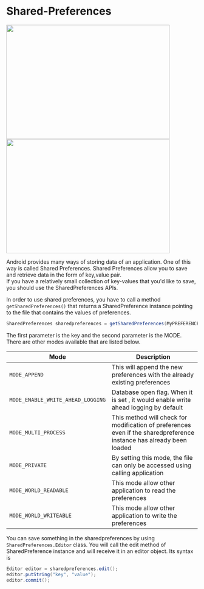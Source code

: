 # Shared-Preferences  

<p float="left">
  <img src="http://bitjini.github.io/blogs/assets/shared_p.png" height="300" width="430" />
  <img src="https://miro.medium.com/max/4808/1*rO0nXiTXCJcQSABMMDWC7Q.png"  height="300" width="430" /> 
</p>

Android provides many ways of storing data of an application. One of this way is called Shared Preferences. Shared Preferences allow you to save and retrieve data in the form of key,value pair.  
If you have a relatively small collection of key-values that you'd like to save, you should use the SharedPreferences APIs.  


In order to use shared preferences, you have to call a method `getSharedPreferences()` that returns a SharedPreference instance pointing to the file that contains the values of preferences.  

``` java
SharedPreferences sharedpreferences = getSharedPreferences(MyPREFERENCES, Context.MODE_PRIVATE);		
```

The first parameter is the key and the second parameter is the MODE.  
There are other modes available that are listed below.  

| Mode   | Description |
| ------------- | ------------- |
|`MODE_APPEND`| This will append the new preferences with the already existing preferences |
|`MODE_ENABLE_WRITE_AHEAD_LOGGING`|Database open flag. When it is set , it would enable write ahead logging by default|
|`MODE_MULTI_PROCESS`|This method will check for modification of preferences even if the sharedpreference instance has already been loaded|
|`MODE_PRIVATE`|By setting this mode, the file can only be accessed using calling application|
|`MODE_WORLD_READABLE`|This mode allow other application to read the preferences|
|`MODE_WORLD_WRITEABLE`|This mode allow other application to write the preferences|  


You can save something in the sharedpreferences by using `SharedPreferences.Editor` class. You will call the edit method of SharedPreference instance and will receive it in an editor object. Its syntax is  
```java
Editor editor = sharedpreferences.edit();
editor.putString("key", "value");
editor.commit();
```
